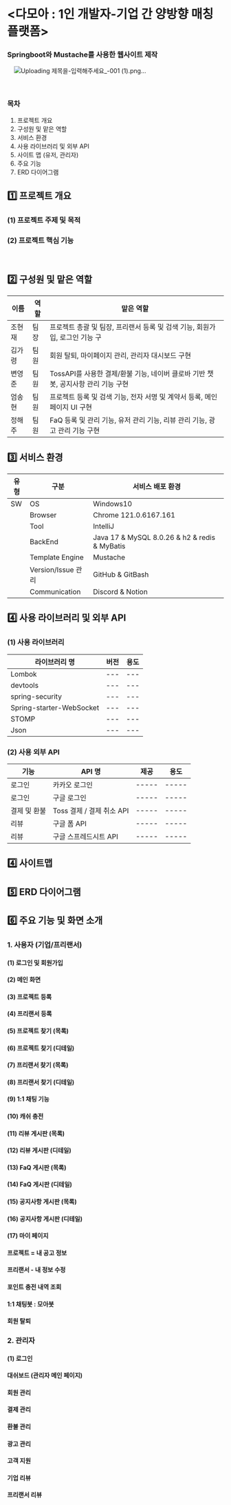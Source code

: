 # <다모아 : 1인 개발자-기업 간 양방향 매칭 플랫폼>
### Springboot와 Mustache를 사용한 웹사이트 제작
&nbsp; 
&nbsp;
![Uploading 제목을-입력해주세요_-001 (1).png…]()



&nbsp;
### 목차
1. 프로젝트 개요
2. 구성원 및 맡은 역할
3. 서비스 환경
4. 사용 라이브러리 및 외부 API
5. 사이트 맵 (유저, 관리자)
6. 주요 기능
7. ERD 다이어그램
&nbsp; &nbsp;&nbsp;
## 1️⃣ 프로젝트 개요
### (1) 프로젝트 주제 및 목적

### (2) 프로젝트 핵심 기능
&nbsp; 
## 2️⃣ 구성원 및 맡은 역할
|이름|역할|맡은 역할|
|------|---|---|
|조현재|팀장| 프로젝트 총괄 및 팀장, 프리랜서 등록 및 검색 기능, 회원가입, 로그인 기능 구  |
|김가령|팀원| 회원 탈퇴, 마이페이지 관리, 관리자 대시보드 구현 |
|변영준|팀원| TossAPI를 사용한 결제/환불 기능, 네이버 클로바 기반 챗봇, 공지사항 관리 기능 구현 |
|엄송현|팀원| 프로젝트 등록 및 검색 기능, 전자 서명 및 계약서 등록, 메인 페이지 UI 구현 |
|정해주|팀원| FaQ 등록 및 관리 기능, 유저 관리 기능, 리뷰 관리 기능, 광고 관리 기능 구현 |
## 3️⃣ 서비스 환경 
|유형|구분|서비스 배포 환경|
|------|---|---|
|SW|OS| Windows10 |
||Browser| Chrome 121.0.6167.161 |
||Tool| IntelliJ |
||BackEnd| Java 17 & MySQL 8.0.26 & h2 & redis & MyBatis |
||Template Engine| Mustache |
||Version/Issue 관리| GitHub & GitBash |
||Communication| Discord & Notion |

## 4️⃣ 사용 라이브러리 및 외부 API
### (1) 사용 라이브러리
|라이브러리 명|버전|용도|
|------|---|---|
|Lombok|---|---|
|devtools|---|---|
|spring-security|---|---|
|Spring-starter-WebSocket|---|---|
|STOMP|---|---|
|Json|---|---|

### (2) 사용 외부 API
|기능|API 명|제공|용도|
|------|---|---|---|
|로그인|카카오 로그인|-----|-----|
|로그인|구글 로그인|-----|-----|
|결제 및 환불|Toss 결제 / 결제 취소 API|-----|-----|
|리뷰|구글 폼 API|-----|-----|
|리뷰|구글 스프레드시트 API|-----|-----|

## 4️⃣ 사이트맵


## 5️⃣ ERD 다이어그램



## 6️⃣ 주요 기능 및 화면 소개 &nbsp;
### 1. 사용자 (기업/프리랜서)
#### (1) 로그인 및 회원가입 
#### (2) 메인 화면
#### (3) 프로젝트 등록
#### (4) 프리랜서 등록
#### (5) 프로젝트 찾기 (목록)
#### (6) 프로젝트 찾기 (디테일)
#### (7) 프리랜서 찾기 (목록)
#### (8) 프리랜서 찾기 (디테일)
#### (9) 1:1 채팅 기능
#### (10) 캐쉬 충전 
#### (11) 리뷰 게시판 (목록)
#### (12) 리뷰 게시판 (디테일)
#### (13) FaQ 게시판 (목록)
#### (14) FaQ 게시판 (디테일)
#### (15) 공지사항 게시판 (목록)
#### (16) 공지사항 게시판 (디테일)
#### (17) 마이 페이지
#### 프로젝트 = 내 공고 정보
#### 프리랜서 - 내 정보 수정
#### 포인트 충전 내역 조회
#### 1:1 채팅봇 : 모아봇
#### 회원 탈퇴


### 2. 관리자 
#### (1) 로그인
#### 대쉬보드 (관리자 메인 페이지)
#### 회원 관리
#### 결제 관리
#### 환불 관리
#### 광고 관리
#### 고객 지원
#### 기업 리뷰
#### 프리랜서 리뷰
